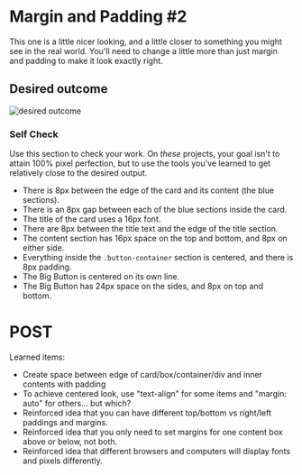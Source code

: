 # Margin and Padding #2

This one is a little nicer looking, and a little closer to something you might see in the real world. You'll need to change a little more than just margin and padding to make it look exactly right.

## Desired outcome
![desired outcome](./desired-outcome.png)

### Self Check
Use this section to check your work. On _these_ projects, your goal isn't to attain 100% pixel perfection, but to use the tools you've learned to get relatively close to the desired output.

- There is 8px between the edge of the card and its content (the blue sections).
- There is an 8px gap between each of the blue sections inside the card.
- The title of the card uses a 16px font.
- There are 8px between the title text and the edge of the title section.
- The content section has 16px space on the top and bottom, and 8px on either side.
- Everything inside the `.button-container` section is centered, and there is 8px padding.
- The Big Button is centered on its own line.
- The Big Button has 24px space on the sides, and 8px on top and bottom.

# POST

Learned items:
- Create space between edge of card/box/container/div and inner contents with padding
- To achieve centered look, use "text-align" for some items and "margin: auto" for others... but which?
- Reinforced idea that you can have different top/bottom vs right/left paddings and margins.
- Reinforced idea that you only need to set margins for one content box above or below, not both.
- Reinforced idea that different browsers and computers will display fonts and pixels differently.